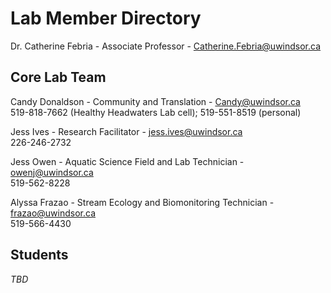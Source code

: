 # Lab Member Directory

Dr. Catherine Febria - Associate Professor - Catherine.Febria@uwindsor.ca

## Core Lab Team
Candy Donaldson - Community and Translation - Candy@uwindsor.ca  
519-818-7662 (Healthy Headwaters Lab cell); 519-551-8519 (personal)  

Jess Ives - Research Facilitator - jess.ives@uwindsor.ca  
226-246-2732  

Jess Owen - Aquatic Science Field and Lab Technician - owenj@uwindsor.ca  
519-562-8228  

Alyssa Frazao - Stream Ecology and Biomonitoring Technician - frazao@uwindsor.ca  
519-566-4430

## Students
*TBD*
